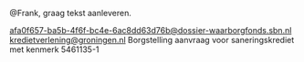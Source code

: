@Frank, graag tekst aanleveren.

<from>afa0f657-ba5b-4f6f-bc4e-6ac8dd63d76b@dossier-waarborgfonds.sbn.nl</from>
<to>kredietverlening@groningen.nl</to>
<subject>Borgstelling aanvraag voor saneringskrediet met kenmerk 5461135-1</subject>
